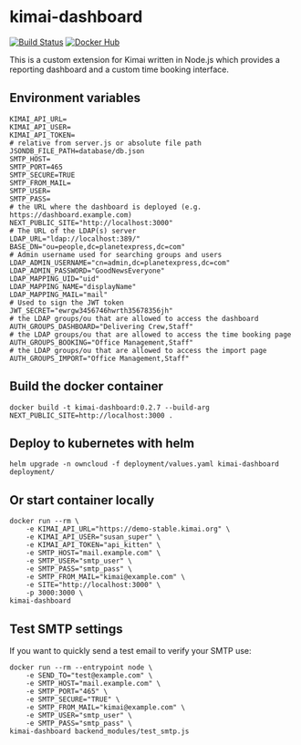 # kimai-dashboard

[![Build Status](https://drone.owncloud.com/api/badges/owncloud/kimai-dashboard/status.svg)](https://drone.owncloud.com/owncloud/kimai-dashboard/)
[![Docker Hub](https://img.shields.io/badge/docker-latest-blue.svg?logo=docker&logoColor=white)](https://hub.docker.com/r/owncloudops/kimai-dashboard)

This is a custom extension for Kimai written in Node.js which provides a reporting dashboard and a custom time booking interface.

## Environment variables

```Shell
KIMAI_API_URL=
KIMAI_API_USER=
KIMAI_API_TOKEN=
# relative from server.js or absolute file path
JSONDB_FILE_PATH=database/db.json
SMTP_HOST=
SMTP_PORT=465
SMTP_SECURE=TRUE
SMTP_FROM_MAIL=
SMTP_USER=
SMTP_PASS=
# the URL where the dashboard is deployed (e.g. https://dashboard.example.com)
NEXT_PUBLIC_SITE="http://localhost:3000"
# The URL of the LDAP(s) server
LDAP_URL="ldap://localhost:389/"
BASE_DN="ou=people,dc=planetexpress,dc=com"
# Admin username used for searching groups and users
LDAP_ADMIN_USERNAME="cn=admin,dc=planetexpress,dc=com"
LDAP_ADMIN_PASSWORD="GoodNewsEveryone"
LDAP_MAPPING_UID="uid"
LDAP_MAPPING_NAME="displayName"
LDAP_MAPPING_MAIL="mail"
# Used to sign the JWT token
JWT_SECRET="ewrgw3456746hwrth35678356jh"
# the LDAP groups/ou that are allowed to access the dashboard
AUTH_GROUPS_DASHBOARD="Delivering Crew,Staff"
# the LDAP groups/ou that are allowed to access the time booking page
AUTH_GROUPS_BOOKING="Office Management,Staff"
# the LDAP groups/ou that are allowed to access the import page
AUTH_GROUPS_IMPORT="Office Management,Staff"
```

## Build the docker container

```Shell
docker build -t kimai-dashboard:0.2.7 --build-arg NEXT_PUBLIC_SITE=http://localhost:3000 .
```

## Deploy to kubernetes with helm

```Shell
helm upgrade -n owncloud -f deployment/values.yaml kimai-dashboard deployment/
```

## Or start container locally

```Shell
docker run --rm \
    -e KIMAI_API_URL="https://demo-stable.kimai.org" \
    -e KIMAI_API_USER="susan_super" \
    -e KIMAI_API_TOKEN="api_kitten" \
    -e SMTP_HOST="mail.example.com" \
    -e SMTP_USER="smtp_user" \
    -e SMTP_PASS="smtp_pass" \
    -e SMTP_FROM_MAIL="kimai@example.com" \
    -e SITE="http://localhost:3000" \
    -p 3000:3000 \
kimai-dashboard
```

## Test SMTP settings

If you want to quickly send a test email to verify your SMTP use:

```Shell
docker run --rm --entrypoint node \
    -e SEND_TO="test@example.com" \
    -e SMTP_HOST="mail.example.com" \
    -e SMTP_PORT="465" \
    -e SMTP_SECURE="TRUE" \
    -e SMTP_FROM_MAIL="kimai@example.com" \
    -e SMTP_USER="smtp_user" \
    -e SMTP_PASS="smtp_pass" \
kimai-dashboard backend_modules/test_smtp.js
```
